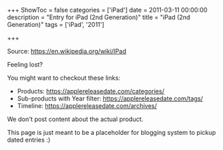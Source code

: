 +++
ShowToc = false
categories = ['iPad']
date = 2011-03-11 00:00:00
description = "Entry for iPad (2nd Generation)"
title = "iPad (2nd Generation)"
tags = ['iPad', '2011']

+++

Source: https://en.wikipedia.org/wiki/IPad

Feeling lost?

You might want to checkout these links:
- Products: https://applereleasedate.com/categories/
- Sub-products with Year filter: https://applereleasedate.com/tags/
- Timeline: https://applereleasedate.com/archives/

We don't post content about the actual product. 



This page is just meant to be a placeholder for blogging system to pickup dated entries :)


